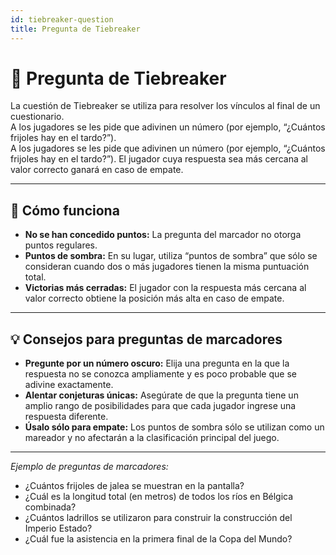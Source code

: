 ```yaml
---
id: tiebreaker-question
title: Pregunta de Tiebreaker
---
```


# 🏁 Pregunta de Tiebreaker

La cuestión de Tiebreaker se utiliza para resolver los vínculos al final de un cuestionario.\
A los jugadores se les pide que adivinen un número (por ejemplo, “¿Cuántos frijoles hay en el tardo?”).\
A los jugadores se les pide que adivinen un número (por ejemplo, “¿Cuántos frijoles hay en el tardo?”). El jugador cuya respuesta sea más cercana al valor correcto ganará en caso de empate.

---

## 📝 Cómo funciona

- **No se han concedido puntos:** La pregunta del marcador no otorga puntos regulares.
- **Puntos de sombra:** En su lugar, utiliza “puntos de sombra” que sólo se consideran cuando dos o más jugadores tienen la misma puntuación total.
- **Victorias más cerradas:** El jugador con la respuesta más cercana al valor correcto obtiene la posición más alta en caso de empate.

---

## 💡 Consejos para preguntas de marcadores

- **Pregunte por un número oscuro:** Elija una pregunta en la que la respuesta no se conozca ampliamente y es poco probable que se adivine exactamente.
- **Alentar conjeturas únicas:** Asegúrate de que la pregunta tiene un amplio rango de posibilidades para que cada jugador ingrese una respuesta diferente.
- **Úsalo sólo para empate:** Los puntos de sombra sólo se utilizan como un mareador y no afectarán a la clasificación principal del juego.

---

_Ejemplo de preguntas de marcadores:_

- ¿Cuántos frijoles de jalea se muestran en la pantalla?
- ¿Cuál es la longitud total (en metros) de todos los ríos en Bélgica combinada?
- ¿Cuántos ladrillos se utilizaron para construir la construcción del Imperio Estado?
- ¿Cuál fue la asistencia en la primera final de la Copa del Mundo?

